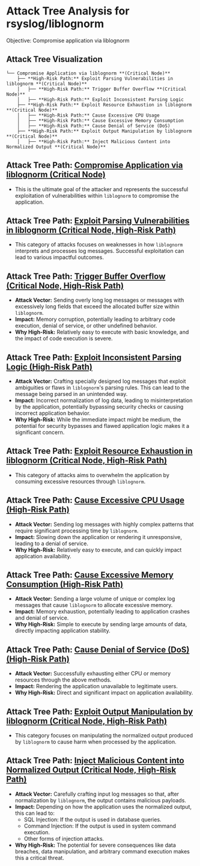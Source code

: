 # Attack Tree Analysis for rsyslog/liblognorm

Objective: Compromise application via liblognorm

## Attack Tree Visualization

```
└── Compromise Application via liblognorm **(Critical Node)**
    ├── **High-Risk Path:** Exploit Parsing Vulnerabilities in liblognorm **(Critical Node)**
    │   ├── **High-Risk Path:** Trigger Buffer Overflow **(Critical Node)**
    │   ├── **High-Risk Path:** Exploit Inconsistent Parsing Logic
    ├── **High-Risk Path:** Exploit Resource Exhaustion in liblognorm **(Critical Node)**
    │   ├── **High-Risk Path:** Cause Excessive CPU Usage
    │   ├── **High-Risk Path:** Cause Excessive Memory Consumption
    │   ├── **High-Risk Path:** Cause Denial of Service (DoS)
    ├── **High-Risk Path:** Exploit Output Manipulation by liblognorm **(Critical Node)**
    │   ├── **High-Risk Path:** Inject Malicious Content into Normalized Output **(Critical Node)**
```


## Attack Tree Path: [Compromise Application via liblognorm (Critical Node)](./attack_tree_paths/compromise_application_via_liblognorm__critical_node_.md)

*   This is the ultimate goal of the attacker and represents the successful exploitation of vulnerabilities within `liblognorm` to compromise the application.

## Attack Tree Path: [Exploit Parsing Vulnerabilities in liblognorm (Critical Node, High-Risk Path)](./attack_tree_paths/exploit_parsing_vulnerabilities_in_liblognorm__critical_node__high-risk_path_.md)

*   This category of attacks focuses on weaknesses in how `liblognorm` interprets and processes log messages. Successful exploitation can lead to various impactful outcomes.

## Attack Tree Path: [Trigger Buffer Overflow (Critical Node, High-Risk Path)](./attack_tree_paths/trigger_buffer_overflow__critical_node__high-risk_path_.md)

*   **Attack Vector:** Sending overly long log messages or messages with excessively long fields that exceed the allocated buffer size within `liblognorm`.
*   **Impact:** Memory corruption, potentially leading to arbitrary code execution, denial of service, or other undefined behavior.
*   **Why High-Risk:** Relatively easy to execute with basic knowledge, and the impact of code execution is severe.

## Attack Tree Path: [Exploit Inconsistent Parsing Logic (High-Risk Path)](./attack_tree_paths/exploit_inconsistent_parsing_logic__high-risk_path_.md)

*   **Attack Vector:** Crafting specially designed log messages that exploit ambiguities or flaws in `liblognorm`'s parsing rules. This can lead to the message being parsed in an unintended way.
*   **Impact:** Incorrect normalization of log data, leading to misinterpretation by the application, potentially bypassing security checks or causing incorrect application behavior.
*   **Why High-Risk:** While the immediate impact might be medium, the potential for security bypasses and flawed application logic makes it a significant concern.

## Attack Tree Path: [Exploit Resource Exhaustion in liblognorm (Critical Node, High-Risk Path)](./attack_tree_paths/exploit_resource_exhaustion_in_liblognorm__critical_node__high-risk_path_.md)

*   This category of attacks aims to overwhelm the application by consuming excessive resources through `liblognorm`.

## Attack Tree Path: [Cause Excessive CPU Usage (High-Risk Path)](./attack_tree_paths/cause_excessive_cpu_usage__high-risk_path_.md)

*   **Attack Vector:** Sending log messages with highly complex patterns that require significant processing time by `liblognorm`.
*   **Impact:** Slowing down the application or rendering it unresponsive, leading to a denial of service.
*   **Why High-Risk:** Relatively easy to execute, and can quickly impact application availability.

## Attack Tree Path: [Cause Excessive Memory Consumption (High-Risk Path)](./attack_tree_paths/cause_excessive_memory_consumption__high-risk_path_.md)

*   **Attack Vector:** Sending a large volume of unique or complex log messages that cause `liblognorm` to allocate excessive memory.
*   **Impact:** Memory exhaustion, potentially leading to application crashes and denial of service.
*   **Why High-Risk:** Simple to execute by sending large amounts of data, directly impacting application stability.

## Attack Tree Path: [Cause Denial of Service (DoS) (High-Risk Path)](./attack_tree_paths/cause_denial_of_service__dos___high-risk_path_.md)

*   **Attack Vector:** Successfully exhausting either CPU or memory resources through the above methods.
*   **Impact:** Rendering the application unavailable to legitimate users.
*   **Why High-Risk:** Direct and significant impact on application availability.

## Attack Tree Path: [Exploit Output Manipulation by liblognorm (Critical Node, High-Risk Path)](./attack_tree_paths/exploit_output_manipulation_by_liblognorm__critical_node__high-risk_path_.md)

*   This category focuses on manipulating the normalized output produced by `liblognorm` to cause harm when processed by the application.

## Attack Tree Path: [Inject Malicious Content into Normalized Output (Critical Node, High-Risk Path)](./attack_tree_paths/inject_malicious_content_into_normalized_output__critical_node__high-risk_path_.md)

*   **Attack Vector:** Carefully crafting input log messages so that, after normalization by `liblognorm`, the output contains malicious payloads.
*   **Impact:** Depending on how the application uses the normalized output, this can lead to:
    *   SQL Injection: If the output is used in database queries.
    *   Command Injection: If the output is used in system command execution.
    *   Other forms of injection attacks.
*   **Why High-Risk:** The potential for severe consequences like data breaches, data manipulation, and arbitrary command execution makes this a critical threat.

